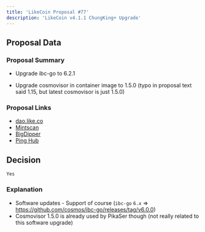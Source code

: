 ```yaml
---
title: 'LikeCoin Proposal #77'
description: 'LikeCoin v4.1.1 ChungKing+ Upgrade'
---
```


## Proposal Data

### Proposal Summary

- Upgrade ibc-go to 6.2.1

- Upgrade cosmovisor in container image to 1.5.0 (typo in proposal text said 1.15, but latest cosmovisor is just 1.5.0)

### Proposal Links
- [dao.like.co](https://dao.like.co/proposals/77)
- [Mintscan](https://www.mintscan.io/likecoin/proposals/77)
- [BigDipper](https://bigdipper.live/likecoin/proposals/77)
- [Ping Hub](https://ping.pub/likecoin/gov/77)


## Decision
`Yes`

### Explanation
- Software updates - Support of course (`ibc-go` `6.x` => https://github.com/cosmos/ibc-go/releases/tag/v6.0.0)
- Cosmovisor 1.5.0 is already used by PikaSer though (not really related to this software upgrade)
